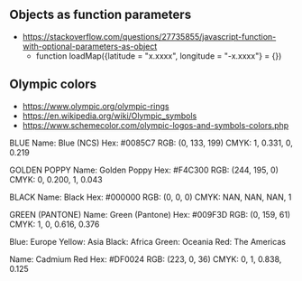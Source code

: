

## Objects as function parameters

* https://stackoverflow.com/questions/27735855/javascript-function-with-optional-parameters-as-object
	* function loadMap({latitude = "x.xxxx", longitude = "-x.xxxx"} = {})

## Olympic colors

* https://www.olympic.org/olympic-rings
* https://en.wikipedia.org/wiki/Olympic_symbols
* https://www.schemecolor.com/olympic-logos-and-symbols-colors.php

BLUE
Name: Blue (NCS)
Hex: #0085C7
RGB: (0, 133, 199)
CMYK: 1, 0.331, 0, 0.219

GOLDEN POPPY
Name: Golden Poppy
Hex: #F4C300
RGB: (244, 195, 0)
CMYK: 0, 0.200, 1, 0.043

BLACK
Name: Black
Hex: #000000
RGB: (0, 0, 0)
CMYK: NAN, NAN, NAN, 1

GREEN (PANTONE)
Name: Green (Pantone)
Hex: #009F3D
RGB: (0, 159, 61)
CMYK: 1, 0, 0.616, 0.376

Blue: Europe
Yellow: Asia
Black: Africa
Green: Oceania
Red: The Americas

Name: Cadmium Red
Hex: #DF0024
RGB: (223, 0, 36)
CMYK: 0, 1, 0.838, 0.125